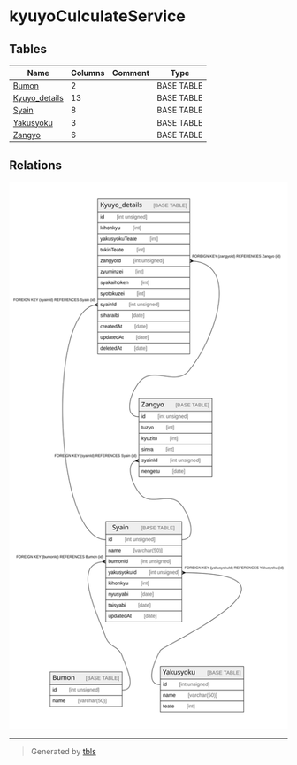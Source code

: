 # kyuyoCulculateService

## Tables

| Name | Columns | Comment | Type |
| ---- | ------- | ------- | ---- |
| [Bumon](Bumon.md) | 2 |  | BASE TABLE |
| [Kyuyo_details](Kyuyo_details.md) | 13 |  | BASE TABLE |
| [Syain](Syain.md) | 8 |  | BASE TABLE |
| [Yakusyoku](Yakusyoku.md) | 3 |  | BASE TABLE |
| [Zangyo](Zangyo.md) | 6 |  | BASE TABLE |

## Relations

![er](schema.svg)

---

> Generated by [tbls](https://github.com/k1LoW/tbls)
